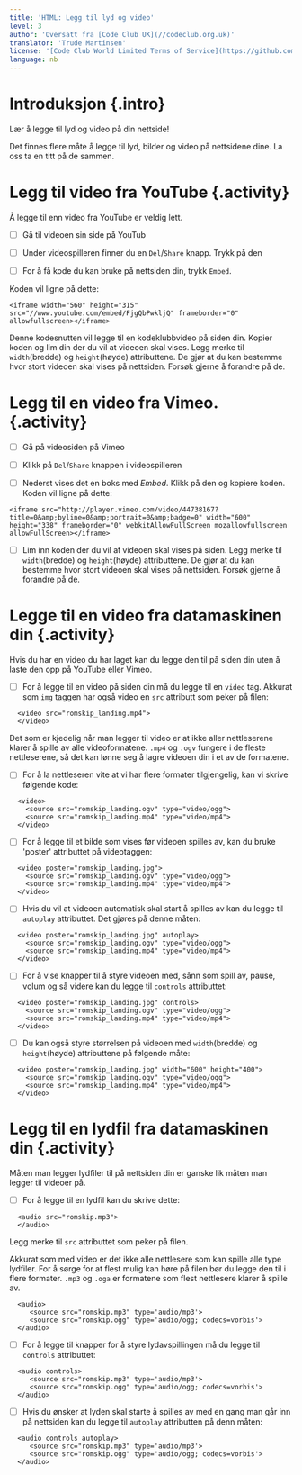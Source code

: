 ```yaml
---
title: 'HTML: Legg til lyd og video'
level: 3
author: 'Oversatt fra [Code Club UK](//codeclub.org.uk)'
translator: 'Trude Martinsen'
license: '[Code Club World Limited Terms of Service](https://github.com/CodeClub/webdev-curriculum/blob/master/LICENSE.md)'
language: nb
---
```



# Introduksjon {.intro}

Lær å legge til lyd og video på din nettside!

Det finnes flere måte å legge til lyd, bilder og video på nettsidene dine. La
oss ta en titt på de sammen.


# Legg til video fra YouTube {.activity}

Å legge til enn video fra YouTube er veldig lett.

- [ ] Gå til videoen sin side på YouTub

- [ ] Under videospilleren finner du en `Del`/`Share` knapp. Trykk på den

- [ ] For å få kode du kan bruke på nettsiden din, trykk `Embed`.

Koden vil ligne på dette:

```
<iframe width="560" height="315" src="//www.youtube.com/embed/FjgQbPwkljQ" frameborder="0" allowfullscreen></iframe>
```

Denne kodesnutten vil legge til en kodeklubbvideo på siden din. Kopier koden og
lim din der du vil at videoen skal vises. Legg merke til `width`(bredde) og
`height`(høyde) attributtene. De gjør at du kan bestemme hvor stort videoen skal
vises på nettsiden. Forsøk gjerne å forandre på de.


# Legg til en video fra Vimeo. {.activity}

- [ ] Gå på videosiden på Vimeo

- [ ] Klikk på `Del`/`Share` knappen i videospilleren

- [ ] Nederst vises det en boks med _Embed_. Klikk på den og kopiere koden.
      Koden vil ligne på dette:

```
<iframe src="http://player.vimeo.com/video/44738167?title=0&amp;byline=0&amp;portrait=0&amp;badge=0" width="600" height="338" frameborder="0" webkitAllowFullScreen mozallowfullscreen allowFullScreen></iframe>
```

- [ ] Lim inn koden der du vil at videoen skal vises på siden. Legg merke til
      `width`(bredde) og `height`(høyde) attributtene. De gjør at du kan
      bestemme hvor stort videoen skal vises på nettsiden. Forsøk gjerne å
      forandre på de.


# Legge til en video fra datamaskinen din {.activity}

Hvis du har en video du har laget kan du legge den til på siden din uten å laste
den opp på YouTube eller Vimeo.

- [ ] For å legge til en video på siden din må du legge til en `video` tag.
      Akkurat som `img` taggen har også video en `src` attributt som peker på
      filen:

```
  <video src="romskip_landing.mp4">
  </video>
```

Det som er kjedelig når man legger til video er at ikke aller nettleserene
klarer å spille av alle videoformatene. `.mp4` og `.ogv` fungere i de fleste
nettleserene, så det kan lønne seg å lagre videoen din i et av de formatene.

- [ ] For å la nettleseren vite at vi har flere formater tilgjengelig, kan vi
      skrive følgende kode:

```
  <video>
    <source src="romskip_landing.ogv" type="video/ogg">
    <source src="romskip_landing.mp4" type="video/mp4">
  </video>
```

- [ ] For å legge til et bilde som vises før videoen spilles av, kan du bruke
      'poster' attributtet på videotaggen:

```
  <video poster="romskip_landing.jpg">
    <source src="romskip_landing.ogv" type="video/ogg">
    <source src="romskip_landing.mp4" type="video/mp4">
  </video>
```

- [ ] Hvis du vil at videoen automatisk skal start å spilles av kan du legge til
      `autoplay` attributtet. Det gjøres på denne måten:

```
  <video poster="romskip_landing.jpg" autoplay>
    <source src="romskip_landing.ogv" type="video/ogg">
    <source src="romskip_landing.mp4" type="video/mp4">
  </video>
```

- [ ] For å vise knapper til å styre videoen med, sånn som spill av, pause,
      volum og så videre kan du legge til `controls` attributtet:

```
  <video poster="romskip_landing.jpg" controls>
    <source src="romskip_landing.ogv" type="video/ogg">
    <source src="romskip_landing.mp4" type="video/mp4">
  </video>
```

- [ ] Du kan også styre størrelsen på videoen med `width`(bredde) og
      `height`(høyde) attributtene på følgende måte:

```
  <video poster="romskip_landing.jpg" width="600" height="400">
    <source src="romskip_landing.ogv" type="video/ogg">
    <source src="romskip_landing.mp4" type="video/mp4">
  </video>
```


# Legg til en lydfil fra datamaskinen din {.activity}

Måten man legger lydfiler til på nettsiden din er ganske lik måten man legger
til videoer på.

- [ ] For å legge til en lydfil kan du skrive dette:

```
  <audio src="romskip.mp3">
  </audio>
```

Legg merke til `src` attributtet som peker på filen.

Akkurat som med video er det ikke alle nettlesere som kan spille alle type
lydfiler. For å sørge for at flest mulig kan høre på filen bør du legge den til
i flere formater. `.mp3` og `.oga` er formatene som flest nettlesere klarer å
spille av.

```
  <audio>
     <source src="romskip.mp3" type='audio/mp3'>
     <source src="romskip.ogg" type='audio/ogg; codecs=vorbis'>
  </audio>
```

- [ ] For å legge til knapper for å styre lydavspillingen må du legge til
      `controls` attributtet:

```
  <audio controls>
     <source src="romskip.mp3" type='audio/mp3'>
     <source src="romskip.ogg" type='audio/ogg; codecs=vorbis'>
  </audio>
```

- [ ] Hvis du ønsker at lyden skal starte å spilles av med en gang man går inn
      på nettsiden kan du legge til `autoplay` attributten på denn måten:

```
  <audio controls autoplay>
     <source src="romskip.mp3" type='audio/mp3'>
     <source src="romskip.ogg" type='audio/ogg; codecs=vorbis'>
  </audio>
```
